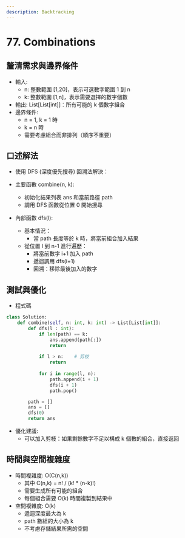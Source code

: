 ```yaml
---
description: Backtracking
---
```


# 77. Combinations

## 釐清需求與邊界條件

* 輸入:&#x20;
  * n: 整數範圍 \[1,20]，表示可選數字範圍 1 到 n
  * k: 整數範圍 \[1,n]，表示需要選擇的數字個數
* 輸出: List\[List\[int]]：所有可能的 k 個數字組合
* 邊界條件:&#x20;
  * n = 1, k = 1 時
  * k = n 時
  * 需要考慮組合而非排列（順序不重要）

## 口述解法

*   使用 DFS (深度優先搜尋) 回溯法解決：


* 主要函數 combine(n, k):
  * 初始化結果列表 ans 和當前路徑 path&#x20;
  * 調用 DFS 函數從位置 0 開始搜尋
* 內部函數 dfs(l):
  * 基本情況：
    * 當 path 長度等於 k 時，將當前組合加入結果
  * 從位置 l 到 n-1 進行遍歷：&#x20;
    * 將當前數字 i+1 加入 path&#x20;
    * 遞迴調用 dfs(i+1)&#x20;
    * 回溯：移除最後加入的數字

## 測試與優化

* 程式碼

```python
class Solution:
    def combine(self, n: int, k: int) -> List[List[int]]:
        def dfs(l : int):
            if len(path) == k:
                ans.append(path[:])
                return
            
            if l > n:    # 剪枝
                return
            
            for i in range(l, n):
                path.append(i + 1)
                dfs(i + 1)
                path.pop()

        path = []
        ans = []
        dfs(0)
        return ans
```

* 優化建議:
  * 可以加入剪枝：如果剩餘數字不足以構成 k 個數的組合，直接返回

## 時間與空間複雜度

* 時間複雜度: O(C(n,k))
  * 其中 C(n,k) = n! / (k! \* (n-k)!)
  * 需要生成所有可能的組合
  * 每個組合需要 O(k) 時間複製到結果中
* 空間複雜度: O(k)
  * 遞迴深度最大為 k
  * path 數組的大小為 k&#x20;
  * 不考慮存儲結果所需的空間
